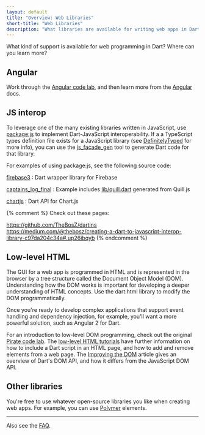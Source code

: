 ```yaml
---
layout: default
title: "Overview: Web Libraries"
short-title: "Web Libraries"
description: "What libraries are available for writing web apps in Dart?"
---
```


What kind of support is available for web programming in Dart?
Where can you learn more?

## Angular

Work through the
[Angular code lab](/codelabs/ng2),
and then learn more from the
[Angular](/angular) docs.

## JS interop

To leverage one of the many existing libraries written in JavaScript,
use [package:js](https://pub.dartlang.org/packages/js)
to implement Dart-JavaScript interoperability.
If a a TypeScript types definition file exists for a JavaScript library
(see [DefinitelyTyped](http://definitelytyped.org/) for more info),
you can use the [js_facade_gen](https://github.com/dart-lang/js_facade_gen)
tool to generate Dart code for that library.

For examples of using package:js, see the following source code:

[firebase3](https://github.com/Janamou/firebase3-dart)
: Dart wrapper library for Firebase

[captains_log_final](https://github.com/dart-lang/one-hour-codelab/tree/dev-workflow/dev-workflow/captains_log_final)
: Example includes [lib/quill.dart](https://raw.githubusercontent.com/dart-lang/one-hour-codelab/dev-workflow/dev-workflow/captains_log_final/lib/quill.dart) generated from Quill.js

[chartjs](https://github.com/google/chartjs.dart)
: Dart API for Chart.js

{% comment %}
Check out these pages:

https://github.com/TheBosZ/dartins
https://medium.com/@thebosz/creating-a-dart-to-javascript-interop-library-c97da204c34a#.up26ibqyb
{% endcomment %}

## Low-level HTML

The GUI for a web app is programmed in HTML and is represented in the
browser by a tree structure called the Document Object Model (DOM).
Understanding how the DOM works is important for developing
a deeper understanding of HTML concepts.
Use the dart:html library to modify the DOM programmatically.

Once you're ready to develop complex applications that support
event handling and dependency injection, for example,
you'll want a more powerful solution, such as Angular 2 for Dart.

For an introduction to low-level DOM programming,
check out the original [Pirate code lab](/codelabs/darrrt).
The [low-level HTML tutorials](/tutorials/low-level-html) have
further information on how to include a Dart script in an HTML page,
and how to add and remove elements from a web page.
The [Improving the DOM](/articles/low-level-html/improving-the-dom) article
gives an overview of Dart's DOM API,
and how it differs from the JavaScript DOM API.

## Other libraries

You're free to use whatever open-source libraries you like
when creating web apps.
For example, you can use [Polymer](/guides/polymer) elements.

---

Also see the [FAQ](/faq).

